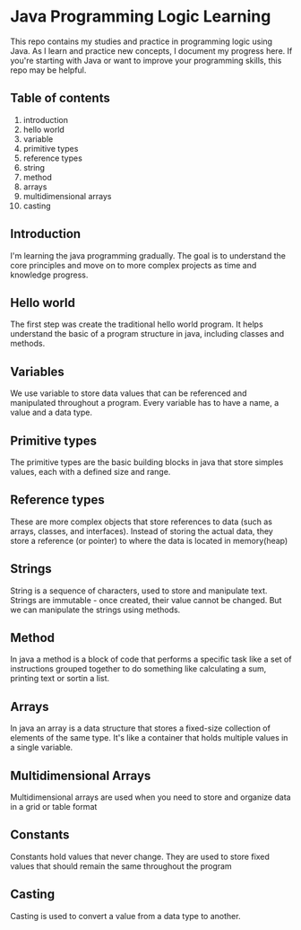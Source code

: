 # Java Programming Logic Learning

This repo contains my studies and practice in programming logic using Java. As I learn and practice new concepts, I document my progress here. If you're starting with Java or want to improve your programming skills, this repo may be helpful.

## Table of contents
1. introduction
2. hello world
3. variable
4. primitive types
5. reference types
6. string
7. method
8. arrays
9. multidimensional arrays
10. casting


## Introduction
I'm learning the java programming gradually. The goal is to understand the core principles and move on to more complex projects as time and knowledge progress.

## Hello world
The first step was create the traditional hello world program. It helps understand the basic of a program structure in java, including classes and methods.

## Variables
We use variable to store data values that can be referenced and manipulated throughout a program.
Every variable has to have a name, a value and a data type.

## Primitive types
The primitive types are the basic building blocks in java that store simples values, each with a defined size and range.

## Reference types
These are more complex objects that store references to data (such as arrays, classes, and interfaces). Instead of storing the actual data, they store a reference (or pointer) to where the data is located in memory(heap)

## Strings
String is a sequence of characters, used to store and manipulate text. Strings are immutable - once created, their value cannot be changed. But we can manipulate the strings using methods.

## Method
In java a method is a block of code that performs a specific task like a set of instructions grouped together to do something like calculating a sum, printing text or sortin a list.

## Arrays
In java an array is a data structure that stores a fixed-size collection of elements of the same type. It's like a container that holds multiple values in a single variable.

## Multidimensional Arrays
Multidimensional arrays are used when you need to store and organize data in a grid or table format

## Constants
Constants hold values that never change. They are used to store fixed values that should remain the same throughout the program

## Casting 
Casting is used to convert a value from a data type to another.
